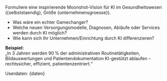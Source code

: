 Formuliere eine inspirierende Moonshot-Vision für KI im Gesundheitswesen ({selbststaendig}, Größe {unternehmensgroesse}).

- Was wäre ein echter Gamechanger?
- Welche neuen Versorgungsmodelle, Diagnosen, Abläufe oder Services werden durch KI möglich?
- Wie kann sich Ihr Unternehmen/Einrichtung durch KI differenzieren?

**Beispiel:**  
„In 3 Jahren werden 90 % der administrativen Routinetätigkeiten, Bildauswertungen und Patientendokumentation KI-gestützt ablaufen – rechtssicher, effizient, patientenzentriert.“

Userdaten:
{daten}
